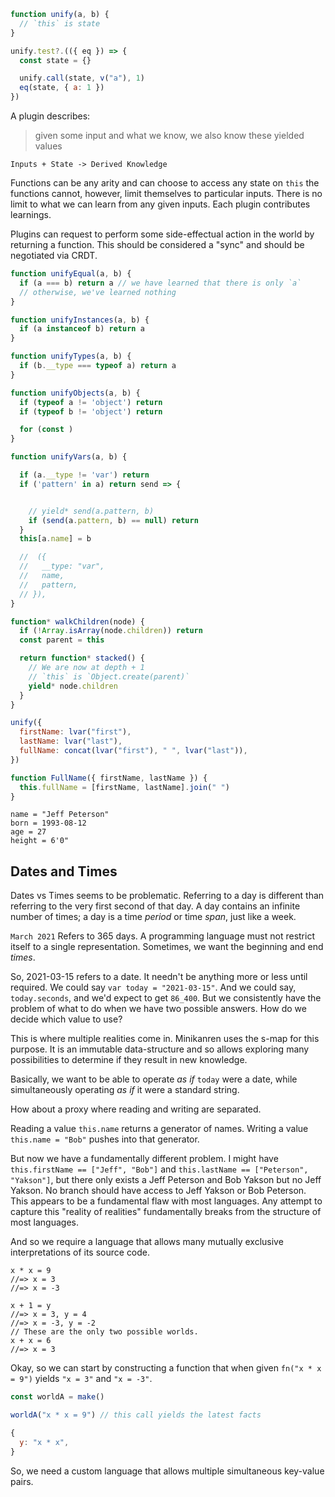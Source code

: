 ```mjs
function unify(a, b) {
  // `this` is state
}

unify.test?.(({ eq }) => {
  const state = {}

  unify.call(state, v("a"), 1)
  eq(state, { a: 1 })
})
```

A plugin describes:

> given some input and what we know, we also know these yielded values

    Inputs + State -> Derived Knowledge

Functions can be any arity and can choose to access any state on `this` the
functions cannot, however, limit themselves to particular inputs. There is no
limit to what we can learn from any given inputs. Each plugin contributes
learnings.

Plugins can request to perform some side-effectual action in the world by
returning a function. This should be considered a "sync" and should be
negotiated via CRDT.

```mjs
function unifyEqual(a, b) {
  if (a === b) return a // we have learned that there is only `a`
  // otherwise, we've learned nothing
}

function unifyInstances(a, b) {
  if (a instanceof b) return a
}

function unifyTypes(a, b) {
  if (b.__type === typeof a) return a
}

function unifyObjects(a, b) {
  if (typeof a != 'object') return
  if (typeof b != 'object') return

  for (const )
}

function unifyVars(a, b) {

  if (a.__type != 'var') return
  if ('pattern' in a) return send => {


    // yield* send(a.pattern, b)
    if (send(a.pattern, b) == null) return
  }
  this[a.name] = b

  //  ({
  //   __type: "var",
  //   name,
  //   pattern,
  // }),
}
```

```mjs
function* walkChildren(node) {
  if (!Array.isArray(node.children)) return
  const parent = this

  return function* stacked() {
    // We are now at depth + 1
    // `this` is `Object.create(parent)`
    yield* node.children
  }
}
```

```mjs
unify({
  firstName: lvar("first"),
  lastName: lvar("last"),
  fullName: concat(lvar("first"), " ", lvar("last")),
})

function FullName({ firstName, lastName }) {
  this.fullName = [firstName, lastName].join(" ")
}
```

```db
name = "Jeff Peterson"
born = 1993-08-12
age = 27
height = 6'0"
```

## Dates and Times

Dates vs Times seems to be problematic. Referring to a day is different than
referring to the very first second of that day. A day contains an infinite
number of times; a day is a time _period_ or time _span_, just like a week.

`March 2021` Refers to 365 days. A programming language must not restrict itself
to a single representation. Sometimes, we want the beginning and end _times_.

So, 2021-03-15 refers to a date. It needn't be anything more or less until
required. We could say `var today = "2021-03-15"`. And we could say,
`today.seconds`, and we'd expect to get `86_400`. But we consistently have the
problem of what to do when we have two possible answers. How do we decide which
value to use?

This is where multiple realities come in. Minikanren uses the s-map for this
purpose. It is an immutable data-structure and so allows exploring many
possibilities to determine if they result in new knowledge.

Basically, we want to be able to operate _as if_ `today` were a date, while
simultaneously operating _as if_ it were a standard string.

How about a proxy where reading and writing are separated.

Reading a value `this.name` returns a generator of names. Writing a value
`this.name = "Bob"` pushes into that generator.

But now we have a fundamentally different problem. I might have
`this.firstName == ["Jeff", "Bob"]` and
`this.lastName == ["Peterson", "Yakson"]`, but there only exists a Jeff Peterson
and Bob Yakson but no Jeff Yakson. No branch should have access to Jeff Yakson
or Bob Peterson. This appears to be a fundamental flaw with most languages. Any
attempt to capture this "reality of realities" fundamentally breaks from the
structure of most languages.

And so we require a language that allows many mutually exclusive interpretations
of its source code.

```
x * x = 9
//=> x = 3
//=> x = -3

x + 1 = y
//=> x = 3, y = 4
//=> x = -3, y = -2
// These are the only two possible worlds.
x + x = 6
//=> x = 3
```

Okay, so we can start by constructing a function that when given
`fn("x * x = 9")` yields `"x = 3"` and `"x = -3"`.

```mjs
const worldA = make()

worldA("x * x = 9") // this call yields the latest facts
```

```mjs
{
  y: "x * x",
}
```

So, we need a custom language that allows multiple simultaneous key-value pairs.
